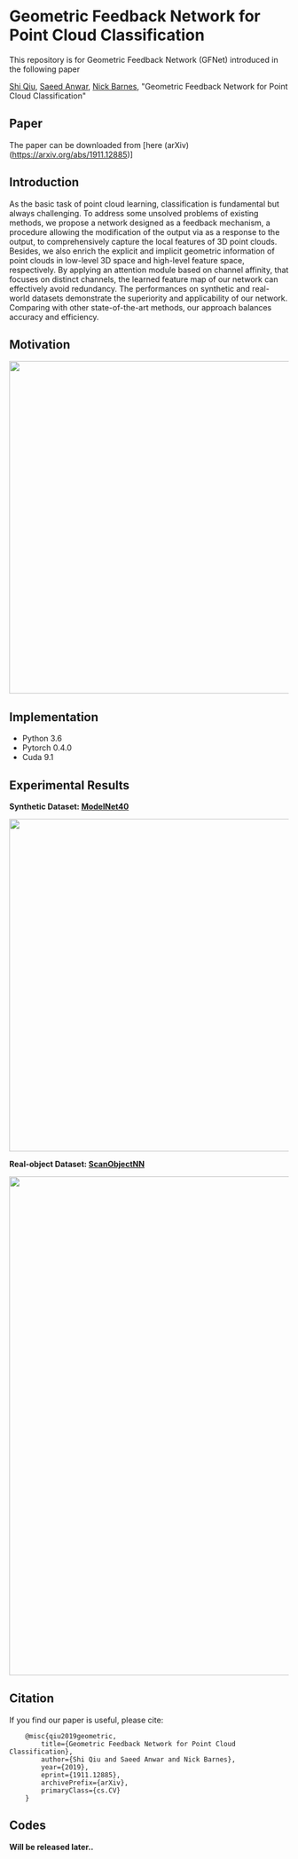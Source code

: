 # Geometric Feedback Network for Point Cloud Classification
This repository is for Geometric Feedback Network (GFNet) introduced in the following paper

[Shi Qiu](https://shiqiu0419.github.io/), [Saeed Anwar](https://saeed-anwar.github.io/),  [Nick Barnes](http://users.cecs.anu.edu.au/~nmb/), "Geometric Feedback Network for Point Cloud Classification" 

## Paper
The paper can be downloaded from [here (arXiv)(https://arxiv.org/abs/1911.12885)]

## Introduction
As the basic task of point cloud learning, classification is fundamental but always challenging. To address some unsolved problems of existing methods, we propose a network designed as a feedback mechanism, a procedure allowing the modification of the output via as a response to the output, to comprehensively capture the local features of 3D point clouds. Besides, we also enrich the explicit and implicit geometric information of point clouds in low-level 3D space and high-level feature space, respectively. By applying an attention module based on channel affinity, that focuses on distinct channels, the learned feature map of our network can effectively avoid redundancy. The performances on synthetic and real-world datasets demonstrate the superiority and applicability of our network. Comparing with other state-of-the-art methods, our approach balances accuracy and efficiency.

## Motivation
<p align="center">
  <img width="600" src="https://github.com/ShiQiu0419/Geometric-Feedback-Network-for-Point-Cloud-Classification/blob/master/overview2.png">
</p>

## Implementation
* Python 3.6
* Pytorch 0.4.0
* Cuda 9.1

## Experimental Results
**Synthetic Dataset: [ModelNet40](https://shapenet.cs.stanford.edu/media/modelnet40_ply_hdf5_2048.zip)**
<p align="center">
  <img width="600" src="https://github.com/ShiQiu0419/GFNet/blob/master/modelnet40.png">
</p>

**Real-object Dataset: [ScanObjectNN](https://github.com/hkust-vgd/scanobjectnn/)**
<p align="center">
  <img width="900" src="https://github.com/ShiQiu0419/GFNet/blob/master/scanobjectnn.png">
</p>

## Citation

If you find our paper is useful, please cite:

        @misc{qiu2019geometric,
            title={Geometric Feedback Network for Point Cloud Classification},
            author={Shi Qiu and Saeed Anwar and Nick Barnes},
            year={2019},
            eprint={1911.12885},
            archivePrefix={arXiv},
            primaryClass={cs.CV}
        }

## Codes
**Will be released later..**
